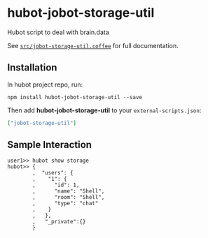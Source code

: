 # hubot-jobot-storage-util

Hubot script to deal with brain.data

See [`src/jobot-storage-util.coffee`](src/jobot-storage-util.coffee) for full documentation.

## Installation

In hubot project repo, run:

`npm install hubot-jobot-storage-util --save`

Then add **hubot-jobot-storage-util** to your `external-scripts.json`:

```json
["jobot-storage-util"]
```

## Sample Interaction

```
user1>> hubot show storage
hubot>> {
        ,  "users": {
        ,    "1": {
        ,      "id": 1,
        ,      "name": "Shell",
        ,      "room": "Shell",
        ,      "type": "chat"
        ,    }
        ,   },
        ,   "_private":{}
        }
```
